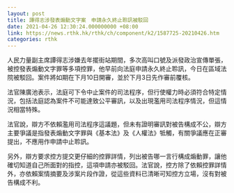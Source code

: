 ```yaml
---
layout: post
title: 譚得志涉發表煽動文字案　申請永久終止聆訊被駁回
date: 2021-04-26 12:30:24.000000000 +08:00
link: https://news.rthk.hk/rthk/ch/component/k2/1587725-20210426.htm
categories: rthk
---
```


人民力量副主席譚得志涉嫌去年擺街站期間，多次高叫口號及派發政治宣傳單張，被控發表煽動文字罪等多項控罪，他早前向法庭申請永久終止聆訊，今日在區域法院被駁回。案件將如期在下月10日開審，並於下月3日先作審前覆核。

法官陳廣池表示，法庭可下令中止案件的司法程序，但行使權力時必須符合特定情況，包括法庭認為案件不可能達致公平審訊，以及出現濫用司法程序情況，但這情況相當特殊。

法官說，辯方不依賴濫用司法程序這議題，但未有證明審訊對被告構成不公，辯方主要爭議是指發表煽動文字罪與《基本法》及《人權法》牴觸，有關爭議應在正審提出，不應用作申請中止聆訊。

另外，辯方要求控方提交更仔細的控罪詳情，列出被告哪一言行構成煽動罪，讓他確切知道自己所面對的指控，這項申請亦被駁回。法官說，控方除了依賴控罪詳情外，亦依賴案情摘要及涉案片段作證，從這些資料已清晰可知控方立場，沒有對被告構成不利。
